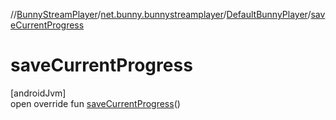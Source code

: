 //[BunnyStreamPlayer](../../../index.md)/[net.bunny.bunnystreamplayer](../index.md)/[DefaultBunnyPlayer](index.md)/[saveCurrentProgress](save-current-progress.md)

# saveCurrentProgress

[androidJvm]\
open override fun [saveCurrentProgress](save-current-progress.md)()